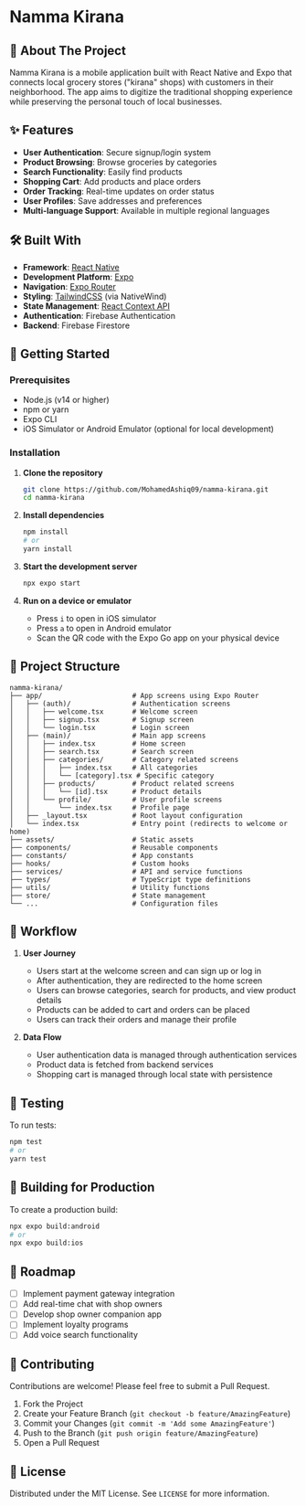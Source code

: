 # Namma Kirana

## 📱 About The Project

Namma Kirana is a mobile application built with React Native and Expo that connects local grocery stores ("kirana" shops) with customers in their neighborhood. The app aims to digitize the traditional shopping experience while preserving the personal touch of local businesses.

## ✨ Features

- **User Authentication**: Secure signup/login system
- **Product Browsing**: Browse groceries by categories
- **Search Functionality**: Easily find products
- **Shopping Cart**: Add products and place orders
- **Order Tracking**: Real-time updates on order status
- **User Profiles**: Save addresses and preferences
- **Multi-language Support**: Available in multiple regional languages

## 🛠️ Built With

- **Framework**: [React Native](https://reactnative.dev/)
- **Development Platform**: [Expo](https://expo.dev/)
- **Navigation**: [Expo Router](https://docs.expo.dev/router/introduction/)
- **Styling**: [TailwindCSS](https://tailwindcss.com/) (via NativeWind)
- **State Management**: [React Context API](https://reactjs.org/docs/context.html)
- **Authentication**: Firebase Authentication
- **Backend**: Firebase Firestore

## 🚀 Getting Started

### Prerequisites

- Node.js (v14 or higher)
- npm or yarn
- Expo CLI
- iOS Simulator or Android Emulator (optional for local development)

### Installation

1. **Clone the repository**
   ```bash
   git clone https://github.com/MohamedAshiq09/namma-kirana.git
   cd namma-kirana
   ```

2. **Install dependencies**
   ```bash
   npm install
   # or
   yarn install
   ```

3. **Start the development server**
   ```bash
   npx expo start
   ```

4. **Run on a device or emulator**
   - Press `i` to open in iOS simulator
   - Press `a` to open in Android emulator
   - Scan the QR code with the Expo Go app on your physical device

## 📁 Project Structure

```
namma-kirana/
├── app/                      # App screens using Expo Router
│   ├── (auth)/               # Authentication screens
│   │   ├── welcome.tsx       # Welcome screen
│   │   ├── signup.tsx        # Signup screen
│   │   └── login.tsx         # Login screen
│   ├── (main)/               # Main app screens
│   │   ├── index.tsx         # Home screen
│   │   ├── search.tsx        # Search screen
│   │   ├── categories/       # Category related screens
│   │   │   ├── index.tsx     # All categories
│   │   │   └── [category].tsx # Specific category
│   │   ├── products/         # Product related screens
│   │   │   └── [id].tsx      # Product details
│   │   └── profile/          # User profile screens
│   │       └── index.tsx     # Profile page
│   ├── _layout.tsx           # Root layout configuration
│   └── index.tsx             # Entry point (redirects to welcome or home)
├── assets/                   # Static assets
├── components/               # Reusable components
├── constants/                # App constants
├── hooks/                    # Custom hooks
├── services/                 # API and service functions
├── types/                    # TypeScript type definitions
├── utils/                    # Utility functions
├── store/                    # State management
└── ...                       # Configuration files
```

## 🔄 Workflow

1. **User Journey**
   - Users start at the welcome screen and can sign up or log in
   - After authentication, they are redirected to the home screen
   - Users can browse categories, search for products, and view product details
   - Products can be added to cart and orders can be placed
   - Users can track their orders and manage their profile

2. **Data Flow**
   - User authentication data is managed through authentication services
   - Product data is fetched from backend services
   - Shopping cart is managed through local state with persistence

## 🧪 Testing

To run tests:

```bash
npm test
# or
yarn test
```

## 📱 Building for Production

To create a production build:

```bash
npx expo build:android
# or
npx expo build:ios
```

## 🚧 Roadmap

- [ ] Implement payment gateway integration
- [ ] Add real-time chat with shop owners
- [ ] Develop shop owner companion app
- [ ] Implement loyalty programs
- [ ] Add voice search functionality

## 🤝 Contributing

Contributions are welcome! Please feel free to submit a Pull Request.

1. Fork the Project
2. Create your Feature Branch (`git checkout -b feature/AmazingFeature`)
3. Commit your Changes (`git commit -m 'Add some AmazingFeature'`)
4. Push to the Branch (`git push origin feature/AmazingFeature`)
5. Open a Pull Request

## 📄 License

Distributed under the MIT License. See `LICENSE` for more information.

